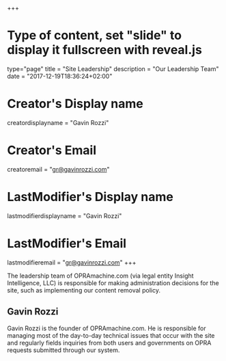 +++
# Type of content, set "slide" to display it fullscreen with reveal.js
type="page"
title = "Site Leadership"
description = "Our Leadership Team"
date = "2017-12-19T18:36:24+02:00"
# Creator's Display name
creatordisplayname = "Gavin Rozzi"
# Creator's Email
creatoremail = "gr@gavinrozzi.com"
# LastModifier's Display name
lastmodifierdisplayname = "Gavin Rozzi"
# LastModifier's Email
lastmodifieremail = "gr@gavinrozzi.com"
+++

The leadership team of OPRAmachine.com (via legal entity Insight Intelligence, LLC) is responsible for making administration decisions for the site, such as implementing our content removal policy.

## Gavin Rozzi
Gavin Rozzi is the founder of OPRAmachine.com. He is responsible for managing most of the day-to-day technical issues that occur with the site and regularly fields inquiries from both users and governments on OPRA requests submitted through our system. 
